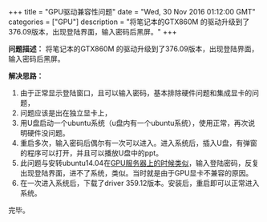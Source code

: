 +++ 
title = "GPU驱动兼容性问题" 
date = "Wed, 30 Nov 2016 01:12:00 GMT" 
categories = ["GPU"] 
description = "将笔记本的GTX860M 的驱动升级到了376.09版本，出现登陆界面，输入密码后黑屏。" 
+++ 


**问题描述：**
将笔记本的GTX860M 的驱动升级到了376.09版本，出现登陆界面，输入密码后黑屏。

**解决思路：**

1. 由于正常显示登陆窗口，且可以输入密码，基本排除硬件问题和集成显卡的问题，
2. 问题应该是出在独立显卡上，
3. 用U盘启动一个ubuntu系统（u盘内有一个ubuntu系统），使用正常，再次说明硬件没问题。
4. 重启多次，输入密码后偶尔有一次可以进入。进入系统后，插入U盘，有弹窗的程序可以打开，并且可以播放U盘中的ppt。
5. 此问题与安转ubuntu14.04在[GPU服务器上的时候类似](http://www.cnblogs.com/Qwells/p/6086773.html)，输入登陆密码，反复出现登陆界面，进不了系统，类似。当时就是由于GPU显卡不兼容的原因。
6. 在一次进入系统后，下载了driver 359.12版本。安装后，重启即可以正常进入系统。

完毕。



